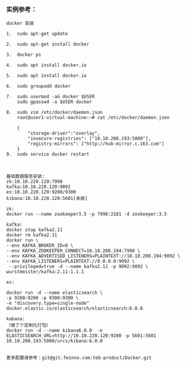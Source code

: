 ### 实例参考：    
    docker 安装
    
    1.  sudo apt-get update
    
    2.  sudo apt-get install docker
    
    3.  docker ps
    
    4.  sudo apt install docker.io
    
    5.  sudo apt install docker.io
    
    6.  sudo groupadd docker
    
    7.  sudo usermod -aG docker $USER
        sudo gpasswd -a $USER docker
    
    8.  sudo vim /etc/docker/daemon.json 
        root@user1-virtual-machine:~# cat /etc/docker/daemon.json 
    
        {
            "storage-driver":"overlay",
            "insecure-registries": ["10.10.208.193:5000"],
            "registry-mirrors": ["http://hub-mirror.c.163.com"]
        }
    9.  sudo service docker restart
    
    
    
    基础数据服务安装:
    zk:10.10.220.120:7998
    kafka:10.10.220.120:9092
    es:10.10.220.120:9200/9300
    kibana:10.10.220.120:5601[未装]
    
    zk:
    docker run --name zookeeper3.5 -p 7998:2181 -d zookeeper:3.5 
    
    kafka:
    docker stop kafka2.11
    docker rm kafka2.11
    docker run \
    --env KAFKA_BROKER_ID=0 \
    --env KAFKA_ZOOKEEPER_CONNECT=10.10.208.194:7998 \
    --env KAFKA_ADVERTISED_LISTENERS=PLAINTEXT://10.10.208.194:9092 \
    --env KAFKA_LISTENERS=PLAINTEXT://0.0.0.0:9092 \
     --privileged=true -d --name kafka2.11 -p 9092:9092 \
    wurstmeister/kafka:2.11-1.1.1
    
    es:
    
    docker run -d --name elasticsearch \
    -p 9200:9200 -p 9300:9300 \
    -e "discovery.type=single-node" docker.elastic.co/elasticsearch/elasticsearch:6.0.0
    
    kabana:
    （做了个定制化打包）
    docker run -d --name kibana6.0.0  -e ELASTICSEARCH_URL=http://10.10.220.120:9200 -p 5601:5601  10.10.208.193:5000/urcs/kibana:6.0.0
    
    
    更多配置请参考：git@git.feinno.com:teb-product/Docker.git

